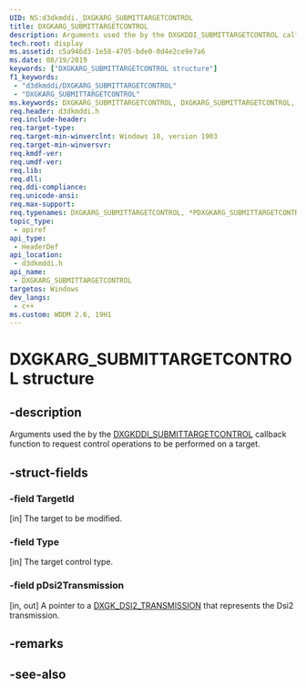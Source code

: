 ```yaml
---
UID: NS:d3dkmddi._DXGKARG_SUBMITTARGETCONTROL
title: DXGKARG_SUBMITTARGETCONTROL
description: Arguments used the by the DXGKDDI_SUBMITTARGETCONTROL callback function to request control operations to be performed on a target.
tech.root: display
ms.assetid: c5a946d3-1e58-4705-bde0-0d4e2ce9e7a6
ms.date: 08/19/2019
keywords: ["DXGKARG_SUBMITTARGETCONTROL structure"]
f1_keywords:
 - "d3dkmddi/DXGKARG_SUBMITTARGETCONTROL"
 - "DXGKARG_SUBMITTARGETCONTROL"
ms.keywords: DXGKARG_SUBMITTARGETCONTROL, DXGKARG_SUBMITTARGETCONTROL, *PDXGKARG_SUBMITTARGETCONTROL, *IN_OUT_PDXGKARG_SUBMITTARGETCONTROL
req.header: d3dkmddi.h
req.include-header:
req.target-type:
req.target-min-winverclnt: Windows 10, version 1903
req.target-min-winversvr:
req.kmdf-ver:
req.umdf-ver:
req.lib:
req.dll:
req.ddi-compliance:
req.unicode-ansi:
req.max-support:
req.typenames: DXGKARG_SUBMITTARGETCONTROL, *PDXGKARG_SUBMITTARGETCONTROL
topic_type: 
 - apiref
api_type: 
 - HeaderDef
api_location: 
 - d3dkmddi.h
api_name: 
 - DXGKARG_SUBMITTARGETCONTROL
targetos: Windows
dev_langs:
 - c++
ms.custom: WDDM 2.6, 19H1
---
```


# DXGKARG_SUBMITTARGETCONTROL structure

## -description

Arguments used the by the [DXGKDDI_SUBMITTARGETCONTROL](nc-d3dkmddi-dxgkddi_submittargetcontrol.md) callback function to request control operations to be performed on a target.

## -struct-fields

### -field TargetId

[in] The target to be modified.

### -field Type

[in] The target control type.

### -field pDsi2Transmission
 
[in, out] A pointer to a [DXGK_DSI2_TRANSMISSION](ns-d3dkmddi-dxgk_dsi2_transmission.md) that represents the Dsi2 transmission.

## -remarks

## -see-also
